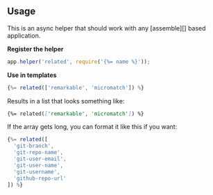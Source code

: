 ## Usage

This is an async helper that should work with any [assemble][] based application.

**Register the helper**

```js
app.helper('related', require('{%= name %}'));
```

**Use in templates**

```js
{%= related(['remarkable', 'micromatch']) %}
```

Results in a list that looks something like:

```markdown
{%= related(['remarkable', 'micromatch']) %}
```

If the array gets long, you can format it like this if you want:

```js
{%= related([
  'git-branch', 
  'git-repo-name', 
  'git-user-email', 
  'git-user-name', 
  'git-username', 
  'github-repo-url'
]) %}   
```
